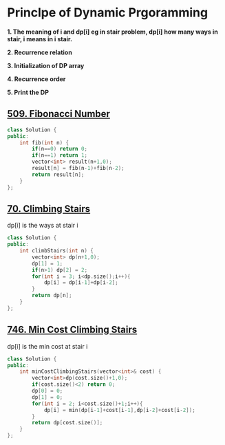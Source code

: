 # Princlpe of Dynamic Prgoramming
**1. The meaning of i and dp[i] eg in stair problem, dp[i] how many ways in stair, i means in i stair.**

**2. Recurrence relation**

**3. Initialization of DP array**

**4. Recurrence order**

**5. Print the DP**

## [509. Fibonacci Number](https://leetcode.cn/problems/fibonacci-number/)
```CPP
class Solution {
public:
    int fib(int n) {
        if(n==0) return 0;
        if(n==1) return 1;
        vector<int> result(n+1,0);
        result[n] = fib(n-1)+fib(n-2);
        return result[n];
    }
};
```

## [70. Climbing Stairs](https://leetcode.cn/problems/climbing-stairs/)
dp[i] is the ways at stair i
```CPP
class Solution {
public:
    int climbStairs(int n) {
        vector<int> dp(n+1,0);
        dp[1] = 1;
        if(n>1) dp[2] = 2;
        for(int i = 3; i<dp.size();i++){
            dp[i] = dp[i-1]+dp[i-2];
        }
        return dp[n];
    }
};
```

## [746. Min Cost Climbing Stairs](https://leetcode.cn/problems/min-cost-climbing-stairs/)
dp[i] is the min cost at stair i
```CPP
class Solution {
public:
    int minCostClimbingStairs(vector<int>& cost) {
        vector<int>dp(cost.size()+1,0);
        if(cost.size()<2) return 0;
        dp[0] = 0;
        dp[1] = 0;
        for(int i = 2; i<cost.size()+1;i++){
            dp[i] = min(dp[i-1]+cost[i-1],dp[i-2]+cost[i-2]);
        }
        return dp[cost.size()];
    }
};
```
  
